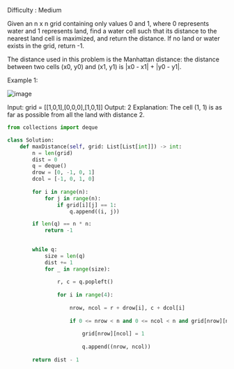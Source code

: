 Difficulty : Medium 

Given an n x n grid containing only values 0 and 1, where 0 represents water and 1 represents land, find a water cell such that its distance to the nearest land cell is maximized, and return the distance. If no land or water exists in the grid, return -1.

The distance used in this problem is the Manhattan distance: the distance between two cells (x0, y0) and (x1, y1) is |x0 - x1| + |y0 - y1|.

 

Example 1:

![image](https://user-images.githubusercontent.com/59885206/218326770-9adc0676-6a0e-4ff6-a471-106d8dab8115.png)

Input: grid = [[1,0,1],[0,0,0],[1,0,1]]
Output: 2
Explanation: The cell (1, 1) is as far as possible from all the land with distance 2.


```python 
from collections import deque

class Solution:
    def maxDistance(self, grid: List[List[int]]) -> int:
        n = len(grid)
        dist = 0
        q = deque()
        drow = [0, -1, 0, 1]
        dcol = [-1, 0, 1, 0]
        
        for i in range(n):
            for j in range(n):
                if grid[i][j] == 1:
                    q.append((i, j))

        if len(q) == n * n:
            return -1
        

        while q:
            size = len(q)
            dist += 1
            for _ in range(size):
               
                r, c = q.popleft()
              
                for i in range(4):
                   
                    nrow, ncol = r + drow[i], c + dcol[i]
                   
                    if 0 <= nrow < n and 0 <= ncol < n and grid[nrow][ncol] == 0:
                       
                        grid[nrow][ncol] = 1
                       
                        q.append((nrow, ncol))
    
        return dist - 1
```        
